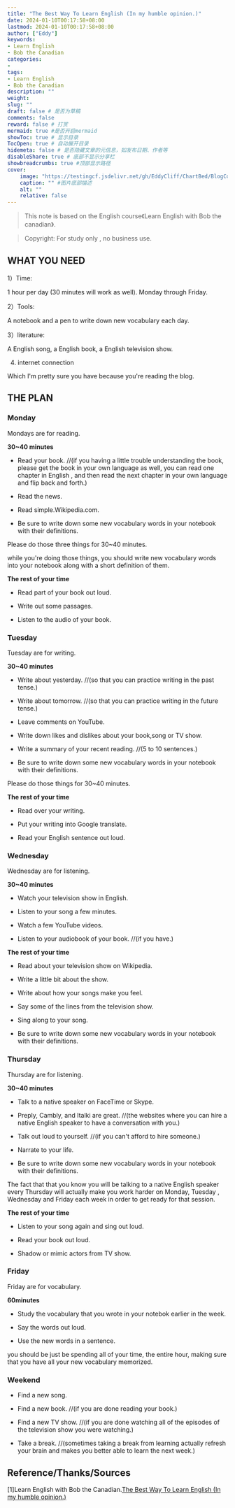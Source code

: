 ```yaml
---
title: "The Best Way To Learn English (In my humble opinion.)"
date: 2024-01-10T00:17:58+08:00
lastmod: 2024-01-10T00:17:58+08:00
author: ["Eddy"]
keywords: 
- Learn English
- Bob the Canadian
categories: 
- 
tags: 
- Learn English
- Bob the Canadian
description: ""
weight:
slug: ""
draft: false # 是否为草稿
comments: false
reward: false # 打赏
mermaid: true #是否开启mermaid
showToc: true # 显示目录
TocOpen: true # 自动展开目录
hidemeta: false # 是否隐藏文章的元信息，如发布日期、作者等
disableShare: true # 底部不显示分享栏
showbreadcrumbs: true #顶部显示路径
cover:
    image: "https://testingcf.jsdelivr.net/gh/EddyCliff/ChartBed/BlogCover/note6.jpg" #图片路径例如：posts/tech/123/123.png
    caption: "" #图片底部描述
    alt: ""
    relative: false
---
```


> This note is based on the English course《Learn English with Bob the canadian》.

> Copyright: For study only , no business use.

## WHAT YOU NEED

1）Time: 

1 hour per day (30 minutes will work as well). Monday through Friday.

2）Tools:

A notebook and a pen to write down new vocabulary each day.

3）literature:

A English song, a English book, a English television show.

4) internet connection

Which I'm pretty sure you have because you're reading the blog. 



## THE PLAN

### Monday

Mondays are for reading.

**30~40 minutes**

- Read your book.  //(if you having a little trouble understanding the book, please get the book in your own language  as well, you can read one chapter in English , and then read the next chapter in your own language and flip back and forth.) 

- Read the news.

- Read simple.Wikipedia.com.

- Be sure to write down some new vocabulary words in your notebook with their definitions.

Please do those three things for 30~40 minutes.

while you're doing those things, you should write new vocabulary words into your notebook along with a short definition of them.

**The rest of your time**

- Read part of your book out loud.

- Write out some passages.

- Listen to the audio of your book.



### Tuesday 

Tuesday are for writing.

**30~40 minutes**

- Write about yesterday. //(so that you can practice writing in the past tense.)

- Write about tomorrow. //(so that you can practice writing in the future tense.)

- Leave comments on YouTube.

- Write down likes and dislikes about your book,song or TV show.

- Write a summary of your recent reading. //(5 to 10 sentences.)

- Be sure to write down some new vocabulary words in your notebook with their definitions.

Please do those things for 30~40 minutes.

**The rest of your time**

- Read over your writing.

- Put your writing into Google translate.

- Read your English sentence out loud.



### Wednesday  

Wednesday are for listening.

**30~40 minutes**

- Watch your television show in English.

- Listen to your song a few minutes.

- Watch a few YouTube videos.

- Listen to your audiobook of your book. //(if you have.) 

**The rest of your time**

- Read about your television show on Wikipedia.

- Write a little bit about the show.

- Write about how your songs make you feel.

- Say some of the lines from the television show.

- Sing along to your song.

- Be sure to write down some new vocabulary words in your notebook with their definitions.



### Thursday 

Thursday are for listening.

**30~40 minutes**

- Talk to a native speaker on FaceTime or Skype.

- Preply, Cambly, and Italki are great. //(the websites where you can hire a native English speaker to have a conversation with you.)

- Talk out loud to yourself. //(if you can't afford to hire someone.)

- Narrate to your life.

- Be sure to write down some new vocabulary words in your notebook with their definitions.

The fact that that you know you will be talking to a native English speaker every Thursday will actually make you work harder on Monday, Tuesday , Wednesday and Friday each week in order to get ready for that session. 

**The rest of your time**

- Listen to your song again and sing out loud.

- Read your book out loud.

- Shadow or mimic actors from TV show.



### Friday 

Friday are for vocabulary.

**60minutes**

- Study the vocabulary that you wrote in your notebok earlier in the week.

- Say the words out loud.

- Use the new words in a sentence.

you should be just be spending all of your time, the entire hour, making sure that you have all your new vocabulary memorized.



### Weekend 

- Find a new song.

- Find a new book. //(if you are done reading your book.)

- Find a new TV show. //(if you are done watching all of the episodes of the television show you were watching.)

- Take a break. //(sometimes taking a break from learning actually refresh your brain and makes you better able to learn the next week.)



## Reference/Thanks/Sources

[1]Learn English with Bob the Canadian.[The Best Way To Learn English (In my humble opinion.)](https://www.youtube.com/watch?v=5-T6Xqlh6BU)




